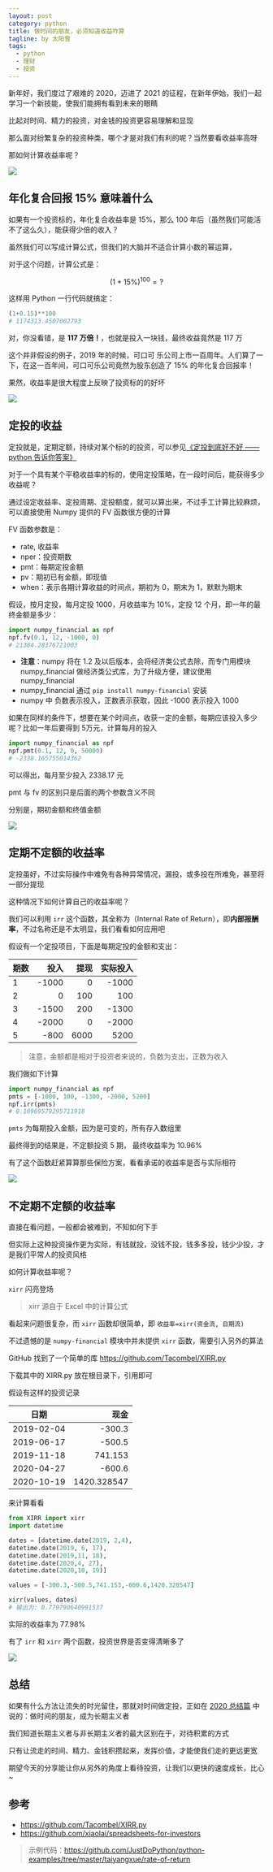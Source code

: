 ```yaml
---
layout: post
category: python
title: 做时间的朋友，必须知道收益咋算
tagline: by 太阳雪
tags:
  - python
  - 理财
  - 投资
---
```

新年好，我们度过了艰难的 2020，迈进了 2021 的征程，在新年伊始，我们一起学习一个新技能，使我们能拥有看到未来的眼睛
<!--more--->

比起对时间、精力的投资，对金钱的投资更容易理解和显现

那么面对纷繁复杂的投资种类，哪个才是对我们有利的呢？当然要看收益率高呀

那如何计算收益率呢？

![](http://justdopython.com/assets/images/2021/01/rate-of-return/01.jpg)

## 年化复合回报 15% 意味着什么

如果有一个投资标的，年化复合收益率是 15%，那么 100 年后（虽然我们可能活不了这么久），能获得少倍的收入？

虽然我们可以写成计算公式，但我们的大脑并不适合计算小数的幂运算，

对于这个问题，计算公式是：

$$(1+15\%)^{100}=?$$

这样用 Python 一行代码就搞定：

```python
(1+0.15)**100
# 1174313.4507002793
```

对，你没看错，是 **117 万倍！**，也就是投入一块钱，最终收益竟然是 117 万

这个并非假设的例子，2019 年的时候，可⼝可
乐公司上市⼀百周年。⼈们算了⼀下，在这⼀百年间，可⼝可乐公司竟然为股东创造了 15% 的年化复合回报率！

果然，收益率是很大程度上反映了投资标的的好坏

![](http://justdopython.com/assets/images/2021/01/rate-of-return/02.gif)

## 定投的收益

定投就是，定期定额，持续对某个标的的投资，可以参见[《定投到底好不好 —— python 告诉你答案》](https://mp.weixin.qq.com/s/Jep0BGkmi0c_-9k4TkB3gA)

对于一个具有某个平稳收益率的标的，使用定投策略，在一段时间后，能获得多少收益呢？

通过设定收益率、定投周期、定投额度，就可以算出来，不过手工计算比较麻烦，可以直接使用 Numpy 提供的 FV 函数很方便的计算

FV 函数参数是：

- rate, 收益率
- nper：投资期数
- pmt：每期定投金额
- pv：期初已有金额，即现值
- when：表示各期计算收益的时间点，期初为 0，期末为 1，默默为期末

假设，按月定投，每月定投 1000，月收益率为 10%，定投 12 个月，即一年的最终金额是多少：

```python
import numpy_financial as npf
npf.fv(0.1, 12, -1000, 0)
# 21384.28376721003
```

- **注意**：numpy 将在 1.2 及以后版本，会将经济类公式去除，而专门用模块 numpy_financial 做经济类公式库，为了升级方便，建议使用 numpy_financial
- numpy_financial 通过 `pip install numpy-financial` 安装
- numpy 中 负数表示投入，正数表示获取，因此 -1000 表示投入 1000

如果在同样的条件下，想要在某个时间点，收获一定的金额，每期应该投入多少呢？比如一年后要得到 5万元，计算每月的投入

```python
import numpy_financial as npf
npf.pmt(0.1, 12, 0, 50000)
# -2338.165755014362
```

可以得出，每月至少投入 2338.17 元

pmt 与 fv 的区别只是后面的两个参数含义不同

分别是，期初金额和终值金额

![](http://justdopython.com/assets/images/2021/01/rate-of-return/03.gif)

## 定期不定额的收益率

定投虽好，不过实际操作中难免有各种异常情况，漏投，或多投在所难免，甚至将一部分提现

这种情况下如何计算自己的收益率呢？

我们可以利用 `irr` 这个函数，其全称为（Internal Rate of Return），即**内部报酬率**，不过名称还是不太明显，我们看看如何应用吧

假设有一个定投项目，下面是每期定投的金额和支出：

|期数|投入|提现|实际投入|
|---|---:|---:|---:|
|1|-1000|0|-1000|
|2|0|100|100|
|3|-1500|200|-1300|
|4|-2000|0|-2000|
|5|-800|6000|5200|

> 注意，金额都是相对于投资者来说的，负数为支出，正数为收入

我们做如下计算

```python
import numpy_financial as npf
pmts = [-1000, 100, -1300, -2000, 5200]
npf.irr(pmts)
# 0.10969579295711918
```

`pmts` 为每期投入金额，因为是可变的，所有存入数组里

最终得到的结果是，不定额投资 5 期， 最终收益率为 10.96%

有了这个函数赶紧算算那些保险方案，看看承诺的收益率是否与实际相符

![](http://justdopython.com/assets/images/2021/01/rate-of-return/04.gif)

## 不定期不定额的收益率

直接在看问题，一般都会被难到，不知如何下手

但实际上这种投资操作更为实际，有钱就投，没钱不投，钱多多投，钱少少投，才是我们平常人的投资风格

如何计算收益率呢？

`xirr` 闪亮登场

> xirr 源自于 Excel 中的计算公式

看起来问题很复杂，而 `xirr` 函数却很简单，即 `收益率=xirr(资金流, 日期流)`

不过遗憾的是 `numpy-financial` 模块中并未提供 `xirr` 函数，需要引入另外的算法

GitHub 找到了一个简单的库 <https://github.com/Tacombel/XIRR.py>

下载其中的 XIRR.py 放在根目录下，引用即可

假设有这样的投资记录

|日期|现金|
|---|---:|
|2019-02-04|-300.3|
|2019-06-17|-500.5|
|2019-11-18|741.153|
|2020-04-27|-600.6|
|2020-10-19|1420.328547|

来计算看看

```python
from XIRR import xirr
import datetime

dates = [datetime.date(2019, 2,4), 
datetime.date(2019, 6, 17), 
datetime.date(2019,11, 18),
datetime.date(2020,4, 27),
datetime.date(2020,10, 19)]

values = [-300.3,-500.5,741.153,-600.6,1420.328547]

xirr(values, dates)
# 输出为: 0.779790640991537
```

实际的收益率为 77.98%

有了 `irr` 和 `xirr` 两个函数，投资世界是否变得清晰多了

![](http://justdopython.com/assets/images/2021/01/rate-of-return/05.jpg)

## 总结

如果有什么方法让流失的时光留住，那就对时间做定投，正如在 [2020 总结篇](https://mp.weixin.qq.com/s/Dd6Lb-rHPuKUx8TMjELIcg) 中说的：做时间的朋友，成为长期主义者

我们知道长期主义者与非长期主义者的最大区别在于，对待积累的方式

只有让流走的时间、精力、金钱积攒起来，发挥价值，才能使我们走的更远更宽

期望今天的分享能让你从另外的角度上看待投资，让我们以更快的速度成长，比心~

## 参考

- <https://github.com/Tacombel/XIRR.py>
- <https://github.com/xiaolai/spreadsheets-for-investors>

> 示例代码：<https://github.com/JustDoPython/python-examples/tree/master/taiyangxue/rate-of-return>
